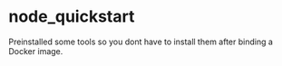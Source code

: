 # node_quickstart
Preinstalled some tools so you dont have to install them after binding a Docker image.
